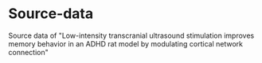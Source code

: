 # Source-data
Source data of "Low-intensity transcranial ultrasound stimulation improves memory behavior in an ADHD rat model by modulating cortical network connection"
